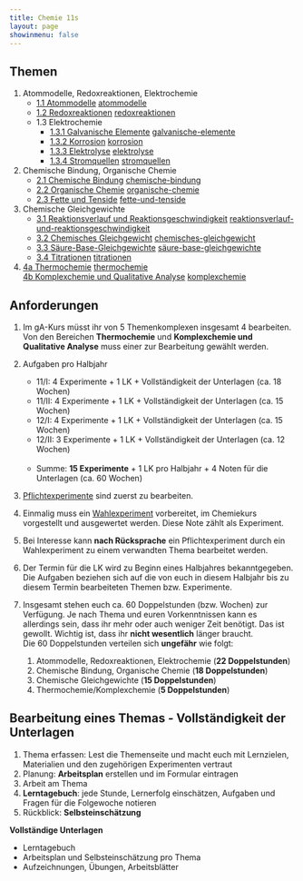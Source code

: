 ```yaml
---
title: Chemie 11s
layout: page
showinmenu: false
---
```


## Themen

1. Atommodelle, Redoxreaktionen, Elektrochemie
	- [1.1 Atommodelle](themen/atommodelle) <a class="tag" href="/tags/atommodelle">atommodelle</a>
	- [1.2 Redoxreaktionen](themen/redoxreaktionen) <a class="tag" href="/tags/redoxreaktionen">redoxreaktionen</a>
	- 1.3 Elektrochemie 
		- [1.3.1 Galvanische Elemente](themen/galvanische-elemente) <a class="tag" href="/tags/galvanische-elemente">galvanische-elemente</a>
		- [1.3.2 Korrosion](themen/korrosion) <a class="tag" href="/tags/korrosion">korrosion</a>
		- [1.3.3 Elektrolyse](themen/elektrolyse) <a class="tag" href="/tags/elektrolyse">elektrolyse</a>
		- [1.3.4 Stromquellen](themen/stromquellen) <a class="tag" href="/tags/stromquellen">stromquellen</a>
2. Chemische Bindung, Organische Chemie
	- [2.1 Chemische Bindung](themen/chemische-bindung) <a class="tag" href="/tags/chemische-bindung">chemische-bindung</a>
	- [2.2 Organische Chemie](themen/organische-chemie) <a class="tag" href="/tags/organische-chemie">organische-chemie</a>
	- [2.3 Fette und Tenside](themen/fette-und-tenside) <a class="tag" href="/tags/fette-und-tenside">fette-und-tenside</a>
3. Chemische Gleichgewichte
	- [3.1 Reaktionsverlauf und Reaktionsgeschwindigkeit](themen/reaktionsverlauf-und-reaktionsgeschwindigkeit) <a class="tag" href="/tags/reaktionsverlauf-und-reaktionsgeschwindigkeit">reaktionsverlauf-und-reaktionsgeschwindigkeit</a>
	- [3.2 Chemisches Gleichgewicht](themen/chemisches-gleichgewicht) <a class="tag" href="/tags/chemisches-gleichgewicht">chemisches-gleichgewicht</a>
	- [3.3 Säure-Base-Gleichgewichte](themen/säure-base-gleichgewichte) <a class="tag" href="/tags/säure-base-gleichgewichte">säure-base-gleichgewichte</a>
	- [3.4 Titrationen](themen/titrationen) <a class="tag" href="/tags/titrationen">titrationen</a>
4. [4a Thermochemie](themen/thermochemie) <a class="tag" href="/tags/thermochemie">thermochemie</a>  
   [4b Komplexchemie und Qualitative Analyse](themen/komplexchemie-und-qualitative-analyse) <a class="tag" href="/tags/komplexchemie">komplexchemie</a>

## Anforderungen

1. Im gA-Kurs müsst ihr von 5 Themenkomplexen insgesamt 4 bearbeiten. Von den Bereichen **Thermochemie** und **Komplexchemie und Qualitative Analyse** 
muss einer zur Bearbeitung gewählt werden.<br />

2. Aufgaben pro Halbjahr
	- 11/I: 4 Experimente + 1 LK + Vollständigkeit der Unterlagen (ca. 18 Wochen)
	- 11/II: 4 Experimente + 1 LK + Vollständigkeit der Unterlagen (ca. 15 Wochen)
	- 12/I: 4 Experimente + 1 LK + Vollständigkeit der Unterlagen (ca. 15 Wochen)
	- 12/II: 3 Experimente + 1 LK + Vollständigkeit der Unterlagen (ca. 12 Wochen)<br /><br />  
	- Summe: **15 Experimente** + 1 LK pro Halbjahr + 4 Noten für die Unterlagen (ca. 60 Wochen)<br />

3. <a class="tag" href="/tags/pflichtexperiment">Pflichtexperimente</a> sind zuerst zu bearbeiten.

4. Einmalig muss ein <a class="tag" href="/tags/wahlexperiment">Wahlexperiment</a> vorbereitet, im Chemiekurs vorgestellt und ausgewertet werden. Diese Note zählt als Experiment. <br />

4. Bei Interesse kann __nach Rücksprache__ ein Pflichtexperiment durch ein Wahlexperiment zu einem verwandten Thema bearbeitet werden.

5. Der Termin für die LK wird zu Beginn eines Halbjahres bekanntgegeben. Die Aufgaben beziehen sich auf die von euch in diesem Halbjahr bis zu diesem Termin bearbeiteten Themen bzw. Experimente.

6. Insgesamt stehen euch ca. 60 Doppelstunden (bzw. Wochen) zur Verfügung. Je nach Thema und euren Vorkenntnissen kann es 
allerdings sein, dass ihr mehr oder auch weniger Zeit benötigt. Das ist gewollt. Wichtig ist, dass ihr **nicht wesentlich** länger braucht.<br />
	Die 60 Doppelstunden verteilen sich **ungefähr** wie folgt:

	1. Atommodelle, Redoxreaktionen, Elektrochemie (**22 Doppelstunden**)
	2. Chemische Bindung, Organische Chemie (**18 Doppelstunden**)
	3. Chemische Gleichgewichte (**15 Doppelstunden**)
	4. Thermochemie/Komplexchemie (**5 Doppelstunden**)

## Bearbeitung eines Themas - Vollständigkeit der Unterlagen

1. Thema erfassen: Lest die Themenseite und macht euch mit Lernzielen, Materialien und den zugehörigen Experimenten vertraut
2. Planung: __Arbeitsplan__ erstellen und im Formular eintragen
3. Arbeit am Thema
4. __Lerntagebuch__: jede Stunde, Lernerfolg einschätzen, Aufgaben und Fragen für die Folgewoche notieren
5. Rückblick: __Selbsteinschätzung__ 

**Vollständige Unterlagen**
- Lerntagebuch
- Arbeitsplan und Selbsteinschätzung pro Thema
- Aufzeichnungen, Übungen, Arbeitsblätter








